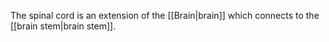 The spinal cord is an extension of the [[Brain|brain]] which connects to the [[brain stem|brain stem]].